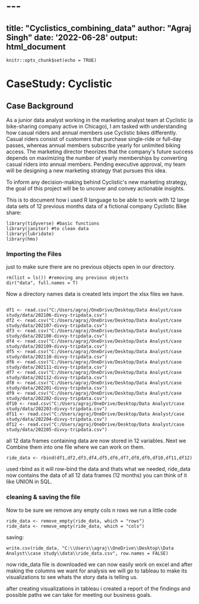 # ---
title: "Cyclistics_combining_data"
author: "Agraj Singh"
date: '2022-06-28'
output: html_document
---

```{r setup, include=FALSE}
knitr::opts_chunk$set(echo = TRUE)
```

# CaseStudy: Cyclistic

## Case Background

As a junior data analyst working in the marketing analyst team at Cyclistic (a bike-sharing company active in Chicago), I am tasked with understanding how casual riders and annual members use Cyclistic bikes differently. Casual riders consist of customers that purchase single-ride or full-day passes, whereas annual members subscribe yearly for unlimited biking access. The marketing director theorizes that the company's future success depends on maximizing the number of yearly memberships by converting casual riders into annual members. Pending executive approval, my team will be designing a new marketing strategy that pursues this idea.

To inform any decision-making behind Cyclistic's new marketing strategy, the goal of this project will be to uncover and convey actionable insights.

This is to document how i used R language to be able to work with 12 large data sets of 12 previous months data of a fictional company Cyclistic Bike share:

```{r}
library(tidyverse) #basic functions
library(janitor) #to clean data
library(lubridate)
library(hms)
```

### Importing the Files

just to make sure there are no previous objects open in our directory.

```{r}
rm(list = ls()) #removing any previous objects
dir("data", full.names = T)
```

Now a directory names data is created lets import the xlsx files we have.
```{r}

df1 <- read.csv("C:/Users/agraj/OneDrive/Desktop/Data Analyst/case study/data/202106-divvy-tripdata.csv")
df2 <- read.csv("C:/Users/agraj/OneDrive/Desktop/Data Analyst/case study/data/202107-divvy-tripdata.csv")
df3 <- read.csv("C:/Users/agraj/OneDrive/Desktop/Data Analyst/case study/data/202108-divvy-tripdata.csv")
df4 <- read.csv("C:/Users/agraj/OneDrive/Desktop/Data Analyst/case study/data/202109-divvy-tripdata.csv")
df5 <- read.csv("C:/Users/agraj/OneDrive/Desktop/Data Analyst/case study/data/202110-divvy-tripdata.csv")
df6 <- read.csv("C:/Users/agraj/OneDrive/Desktop/Data Analyst/case study/data/202111-divvy-tripdata.csv")
df7 <- read.csv("C:/Users/agraj/OneDrive/Desktop/Data Analyst/case study/data/202112-divvy-tripdata.csv")
df8 <- read.csv("C:/Users/agraj/OneDrive/Desktop/Data Analyst/case study/data/202201-divvy-tripdata.csv")
df9 <- read.csv("C:/Users/agraj/OneDrive/Desktop/Data Analyst/case study/data/202202-divvy-tripdata.csv")
df10 <- read.csv("C:/Users/agraj/OneDrive/Desktop/Data Analyst/case study/data/202203-divvy-tripdata.csv")
df11 <- read.csv("C:/Users/agraj/OneDrive/Desktop/Data Analyst/case study/data/202204-divvy-tripdata.csv")
df12 <- read.csv("C:/Users/agraj/OneDrive/Desktop/Data Analyst/case study/data/202205-divvy-tripdata.csv")

```

all 12 data frames containing data are now stored in 12 variables. Next we Combine them into one file where we can work on them.

```{r}
ride_data <- rbind(df1,df2,df3,df4,df5,df6,df7,df8,df9,df10,df11,df12)
```
used rbind as it will row-bind the data and thats what we needed, ride_data now contains the data of all 12 data frames (12 months) you can think of it like UNION in SQL.

### cleaning & saving the file

Now to be sure we remove any empty cols n rows we run a little code

```{r}
ride_data <- remove_empty(ride_data, which = "rows")
ride_data <- remove_empty(ride_data, which = "cols")
```

saving:

```{r}
write.csv(ride_data, "C:\\Users\\agraj\\OneDrive\\Desktop\\Data Analyst\\case study\\data\\ride_data.csv", row.names = FALSE)
```

now ride_data file is downloaded we can now easily work on excel and after making the columns we want for analysis we will go to tableau to make its visualizations to see whats the story data is telling us.

after creating visualizations in tableau i created a report of the findings and possible paths we can take for meeting our business goals.

